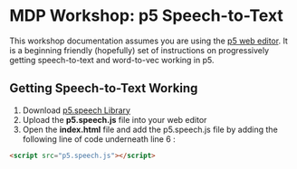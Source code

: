 # MDP Workshop: p5 Speech-to-Text

This workshop documentation assumes you are using the [p5 web editor](https://editor.p5js.org/). It is a beginning friendly (hopefully) set of instructions on progressively getting speech-to-text and word-to-vec working in p5.

## Getting Speech-to-Text Working

1. Download [p5.speech Library](http://ability.nyu.edu/p5.js-speech/)
2. Upload the **p5.speech.js** file into your web editor
3. Open the **index.html** file and add the p5.speech.js file by adding the following line of code underneath line 6 :

```html
<script src="p5.speech.js"></script>

```
